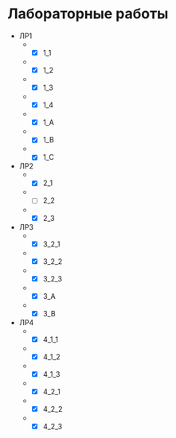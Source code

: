 # Лабораторные работы
+ ЛР1
  + - [x] 1_1
  + - [x] 1_2
  + - [x] 1_3
  + - [x] 1_4
  + - [x] 1_A
  + - [x] 1_B
  + - [x] 1_C
+ ЛР2
  + - [x] 2_1
  + - [ ] 2_2
  + - [x] 2_3
+ ЛР3
  + - [x] 3_2_1
  + - [x] 3_2_2
  + - [x] 3_2_3
  + - [x] 3_A
  + - [x] 3_B
+ ЛР4
  + - [x] 4_1_1
  + - [x] 4_1_2
  + - [x] 4_1_3
  + - [x] 4_2_1
  + - [x] 4_2_2
  + - [x] 4_2_3
